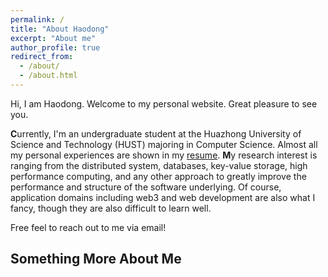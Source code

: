 ```yaml
---
permalink: /
title: "About Haodong"
excerpt: "About me"
author_profile: true
redirect_from: 
  - /about/
  - /about.html
---
```


Hi, I am Haodong. Welcome to my personal website. Great pleasure to see you.

**C**urrently, I'm an undergraduate student at the Huazhong University of Science and Technology (HUST) majoring in Computer Science. Almost all my personal experiences are shown in my [resume](https://sleepylgod.github.io/cv/). **M**y research interest is ranging from the distributed system, databases, key-value storage, high performance computing, and any other approach to greatly improve the performance and structure of the software underlying. Of course, application domains including web3 and web development are also what I fancy, though they are also difficult to learn well.

Free feel to reach out to me via email!

Something More About Me
-------

